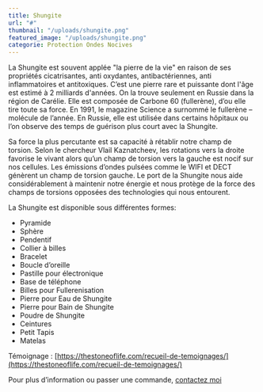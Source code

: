 ```yaml
---
title: Shungite
url: "#"
thumbnail: "/uploads/shungite.png"
featured_image: "/uploads/shungite.png"
categorie: Protection Ondes Nocives
---
```


La Shungite est souvent applée "la pierre de la vie" en raison de ses propriétés cicatrisantes, anti oxydantes, antibactériennes, anti inflammatoires et antitoxiques. C’est une pierre rare et puissante dont l'âge est estimé à 2 milliards d'années. On la trouve seulement en Russie dans la région de Carélie. Elle est composée de Carbone 60 (fullerène), d’ou elle tire toute sa force. En 1991, le magazine Science a surnommé le fullerène – molécule de l’année. En Russie, elle est utilisée dans certains hôpitaux ou l’on observe des temps de guérison plus court avec la Shungite.

Sa force la plus percutante est sa capacité à rétablir notre champ de torsion. Selon le chercheur Vlail Kaznatcheev, les rotations vers la droite favorise le vivant alors qu’un champ de torsion vers la gauche est nocif sur nos cellules. Les émissions d’ondes pulsées comme le WIFI et DECT génèrent un champ de torsion gauche. Le port de la Shungite nous aide considérablement à maintenir notre énergie et nous protège de la force des champs de torsions opposées des technologies qui nous entourent.

La Shungite est disponible sous différentes formes:

- Pyramide
- Sphère
- Pendentif
- Collier à billes
- Bracelet
- Boucle d’oreille
- Pastille pour électronique
- Base de téléphone
- Billes pour Fullerenisation
- Pierre pour Eau de Shungite
- Pierre pour Bain de Shungite
- Poudre de Shungite
- Ceintures
- Petit Tapis
- Matelas

Témoignage : [https://thestoneoflife.com/recueil-de-temoignages/](https://thestoneoflife.com/recueil-de-temoignages/)

Pour plus d’information ou passer une commande, [contactez moi](/contact)
